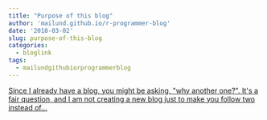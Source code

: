```yaml
---
title: "Purpose of this blog"
author: 'mailund.github.io/r-programmer-blog'
date: '2018-03-02'
slug: purpose-of-this-blog
categories:
  - bloglink
tags:
  - mailundgithubiorprogrammerblog
---
```


[Since I already have a blog, you might be asking, "why another one?". It's a fair question, and I am not creating a new blog just to make you follow two instead of...<click to read more>](https://mailund.github.io/r-programmer-blog/2018/03/02/purpose-of-this-blog/)

